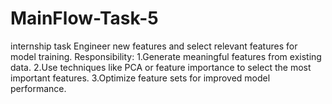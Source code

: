 # MainFlow-Task-5
internship task
Engineer new features and select relevant
features for model training.
Responsibility:
1.Generate meaningful features from existing
data.
2.Use techniques like PCA or feature
importance to select the most important
features.
3.Optimize feature sets for improved model
performance.
